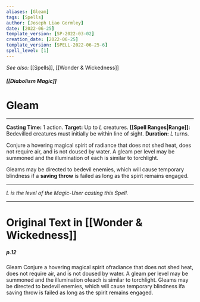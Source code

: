 ```yaml
---
aliases: [Gleam]
tags: [Spells]
author: [Joseph Liao Gormley]
date: [2022-06-25]
template_version: [SP-2022-03-02]
creation_date: [2022-06-25]
template_version: [SPELL-2022-06-25-6]
spell_level: [1]
---
```

*See also:* [[Spells]], [[Wonder & Wickedness]]
##### [[Diabolism Magic]]
# Gleam
___
**Casting Time:** 1 action.
**Target:** Up to $L$ creatures.
**[[Spell Ranges|Range]]:** Bedevilled creatures must initially be within line of sight.
**Duration:** $L$ turns.

Conjure a hovering magical spirit of radiance that does not shed heat, does not require air, and is not doused by water. A gleam per level may be summoned and the illumination of each is similar to torchlight.

Gleams may be directed to bedevil enemies, which will cause temporary blindness if a **saving throw** is failed as long as the spirit remains engaged. 

---
*$L$ is the level of the Magic-User casting this Spell.*
___
# Original Text in [[Wonder & Wickedness]]
##### p.12
Gleam
Conjure a hovering magical spirit ofradiance that does not
shed heat, does not require air, and is not doused by water. A
gleam per level may be summoned and the illumination ofeach
is similar to torchlight.
Gleams may be directed to bedevil enemies, which will cause
temporary blindness ifa saving throw is failed as long as the
spirit remains engaged. 